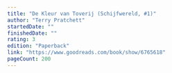 ```yaml
---
title: "De Kleur van Toverij (Schijfwereld, #1)"
author: "Terry Pratchett"
startedDate: ""
finishedDate: ""
rating: 3
edition: "Paperback"
link: "https://www.goodreads.com/book/show/6765618"
pageCount: 200
---
```



